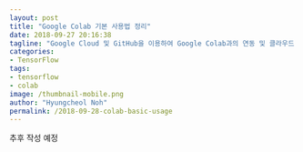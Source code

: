 ```yaml
---
layout: post
title: "Google Colab 기본 사용법 정리"
date: 2018-09-27 20:16:38
tagline: "Google Cloud 및 GitHub을 이용하여 Google Colab과의 연동 및 클라우드 GPU를 활용하는 방법 소개"
categories:
- TensorFlow
tags:
- tensorflow
- colab
image: /thumbnail-mobile.png
author: "Hyungcheol Noh"
permalink: /2018-09-28-colab-basic-usage
---
```


추후 작성 예정
